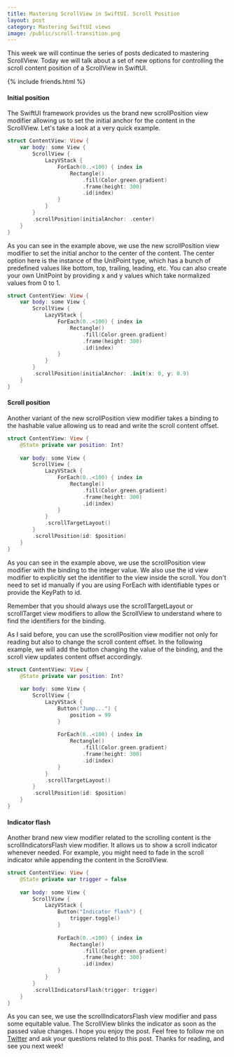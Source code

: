 ```yaml
---
title: Mastering ScrollView in SwiftUI. Scroll Position
layout: post
category: Mastering SwiftUI views
image: /public/scroll-transition.png
---
```


This week we will continue the series of posts dedicated to mastering ScrollView. Today we will talk about a set of new options for controlling the scroll content position of a ScrollView in SwiftUI.

{% include friends.html %}

#### Initial position
The SwiftUI framework provides us the brand new scrollPosition view modifier allowing us to set the initial anchor for the content in the ScrollView. Let's take a look at a very quick example.

```swift
struct ContentView: View {
    var body: some View {
        ScrollView {
            LazyVStack {
                ForEach(0..<100) { index in
                    Rectangle()
                        .fill(Color.green.gradient)
                        .frame(height: 300)
                        .id(index)
                }
            }
        }
        .scrollPosition(initialAnchor: .center)
    }
}
```

As you can see in the example above, we use the new scrollPosition view modifier to set the initial anchor to the center of the content. The center option here is the instance of the UnitPoint type, which has a bunch of predefined values like bottom, top, trailing, leading, etc. You can also create your own UnitPoint by providing x and y values which take normalized values from 0 to 1.

```swift
struct ContentView: View {
    var body: some View {
        ScrollView {
            LazyVStack {
                ForEach(0..<100) { index in
                    Rectangle()
                        .fill(Color.green.gradient)
                        .frame(height: 300)
                        .id(index)
                }
            }
        }
        .scrollPosition(initialAnchor: .init(x: 0, y: 0.9)
    }
}
```

#### Scroll position
Another variant of the new scrollPosition view modifier takes a binding to the hashable value allowing us to read and write the scroll content offset.

```swift
struct ContentView: View {
    @State private var position: Int?
    
    var body: some View {
        ScrollView {
            LazyVStack {
                ForEach(0..<100) { index in
                    Rectangle()
                        .fill(Color.green.gradient)
                        .frame(height: 300)
                        .id(index)
                }
            }
            .scrollTargetLayout()
        }
        .scrollPosition(id: $position)
    }
}
```

As you can see in the example above, we use the scrollPosition view modifier with the binding to the integer value. We also use the id view modifier to explicitly set the identifier to the view inside the scroll. You don't need to set id manually if you are using ForEach with identifiable types or provide the KeyPath to id. 

Remember that you should always use the scrollTargetLayout or scrollTarget view modifiers to allow the ScrollView to understand where to find the identifiers for the binding.

As I said before, you can use the scrollPosition view modifier not only for reading but also to change the scroll content offset. In the following example, we will add the button changing the value of the binding, and the scroll view updates content offset accordingly.

```swift
struct ContentView: View {
    @State private var position: Int?
    
    var body: some View {
        ScrollView {
            LazyVStack {
                Button("Jump...") {
                    position = 99
                }
                
                ForEach(0..<100) { index in
                    Rectangle()
                        .fill(Color.green.gradient)
                        .frame(height: 300)
                        .id(index)
                }
            }
            .scrollTargetLayout()
        }
        .scrollPosition(id: $position)
    }
}
```

#### Indicator flash
Another brand new view modifier related to the scrolling content is the scrollIndicatorsFlash view modifier. It allows us to show a scroll indicator whenever needed. For example, you might need to fade in the scroll indicator while appending the content in the ScrollView.

```swift
struct ContentView: View {
    @State private var trigger = false
    
    var body: some View {
        ScrollView {
            LazyVStack {
                Button("Indicator flash") {
                    trigger.toggle()
                }
                
                ForEach(0..<100) { index in
                    Rectangle()
                        .fill(Color.green.gradient)
                        .frame(height: 300)
                        .id(index)
                }
            }
        }
        .scrollIndicatorsFlash(trigger: trigger)
    }
}
```

As you can see, we use the scrollIndicatorsFlash view modifier and pass some equitable value. The ScrollView blinks the indicator as soon as the passed value changes. I hope you enjoy the post. Feel free to follow me on [Twitter](https://twitter.com/mecid) and ask your questions related to this post. Thanks for reading, and see you next week!

